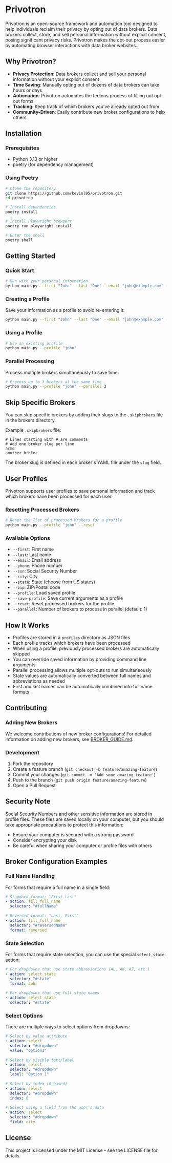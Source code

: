 # Privotron

Privotron is an open-source framework and automation tool designed to help individuals reclaim their privacy by opting out of data brokers. Data brokers collect, store, and sell personal information without explicit consent, posing significant privacy risks. Privotron makes the opt-out process easier by automating browser interactions with data broker websites.

## Why Privotron?

- **Privacy Protection**: Data brokers collect and sell your personal information without your explicit consent
- **Time Saving**: Manually opting out of dozens of data brokers can take hours or days
- **Automation**: Privotron automates the tedious process of filling out opt-out forms
- **Tracking**: Keep track of which brokers you've already opted out from
- **Community-Driven**: Easily contribute new broker configurations to help others

## Installation

### Prerequisites

- Python 3.13 or higher
- poetry (for dependency management)

### Using Poetry

```bash
# Clone the repository
git clone https://github.com/kevinl95/privotron.git
cd privotron

# Install dependencies
poetry install

# Install Playwright browsers
poetry run playwright install

# Enter the shell
poetry shell
```

## Getting Started

### Quick Start

```bash
# Run with your personal information
python main.py --first "John" --last "Doe" --email "john@example.com" --zip "12345"
```

### Creating a Profile

Save your information as a profile to avoid re-entering it:

```bash
python main.py --first "John" --last "Doe" --email "john@example.com" --phone "5551234567" --zip "12345" --save-profile "john"
```

### Using a Profile

```bash
# Use an existing profile
python main.py --profile "john"
```

### Parallel Processing

Process multiple brokers simultaneously to save time:

```bash
# Process up to 3 brokers at the same time
python main.py --profile "john" --parallel 3
```

## Skip Specific Brokers

You can skip specific brokers by adding their slugs to the `.skipbrokers` file in the brokers directory.

Example `.skipbrokers` file:
```
# Lines starting with # are comments
# Add one broker slug per line
acme
another_broker
```

The broker slug is defined in each broker's YAML file under the `slug` field.

## User Profiles

Privotron supports user profiles to save personal information and track which brokers have been processed for each user.

### Resetting Processed Brokers

```bash
# Reset the list of processed brokers for a profile
python main.py --profile "john" --reset
```

### Available Options

- `--first`: First name
- `--last`: Last name
- `--email`: Email address
- `--phone`: Phone number
- `--ssn`: Social Security Number
- `--city`: City
- `--state`: State (choose from US states)
- `--zip`: ZIP/Postal code
- `--profile`: Load saved profile
- `--save-profile`: Save current arguments as a profile
- `--reset`: Reset processed brokers for the profile
- `--parallel`: Number of brokers to process in parallel (default: 1)

## How It Works

- Profiles are stored in a `profiles` directory as JSON files
- Each profile tracks which brokers have been processed
- When using a profile, previously processed brokers are automatically skipped
- You can override saved information by providing command line arguments
- Parallel processing allows multiple opt-outs to run simultaneously
- State values are automatically converted between full names and abbreviations as needed
- First and last names can be automatically combined into full name formats

## Contributing

### Adding New Brokers

We welcome contributions of new broker configurations! For detailed information on adding new brokers, see [BROKER_GUIDE.md](BROKER_GUIDE.md).

### Development

1. Fork the repository
2. Create a feature branch (`git checkout -b feature/amazing-feature`)
3. Commit your changes (`git commit -m 'Add some amazing feature'`)
4. Push to the branch (`git push origin feature/amazing-feature`)
5. Open a Pull Request

## Security Note

Social Security Numbers and other sensitive information are stored in profile files. 
These files are saved locally on your computer, but you should take appropriate 
precautions to protect this information:

- Ensure your computer is secured with a strong password
- Consider encrypting your disk
- Be careful when sharing your computer or profile files with others

## Broker Configuration Examples

### Full Name Handling

For forms that require a full name in a single field:

```yaml
# Standard format: "First Last"
- action: fill_full_name
  selector: "#fullName"
  
# Reversed format: "Last, First"
- action: fill_full_name
  selector: "#reversedName"
  format: reversed
```

### State Selection

For forms that require state selection, you can use the special `select_state` action:

```yaml
# For dropdowns that use state abbreviations (AL, AK, AZ, etc.)
- action: select_state
  selector: "#state"
  format: abbr
  
# For dropdowns that use full state names
- action: select_state
  selector: "#state"
```

### Select Options

There are multiple ways to select options from dropdowns:

```yaml
# Select by value attribute
- action: select
  selector: "#dropdown"
  value: "option1"
  
# Select by visible text/label
- action: select
  selector: "#dropdown"
  label: "Option 1"
  
# Select by index (0-based)
- action: select
  selector: "#dropdown"
  index: 0
  
# Select using a field from the user's data
- action: select
  selector: "#dropdown"
  field: city
```

## License

This project is licensed under the MIT License - see the LICENSE file for details.
